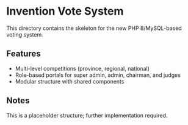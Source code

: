 # Invention Vote System

This directory contains the skeleton for the new PHP 8/MySQL-based voting system.

## Features
- Multi-level competitions (province, regional, national)
- Role-based portals for super admin, admin, chairman, and judges
- Modular structure with shared components

## Notes
This is a placeholder structure; further implementation required.

